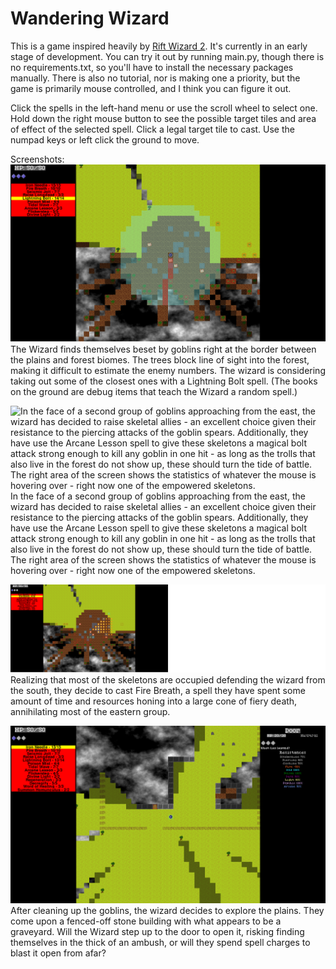 # Wandering Wizard
This is a game inspired heavily by [Rift Wizard 2](https://store.steampowered.com/app/2058570/Rift_Wizard_2/). It's currently in an early stage of development. You can try it out by running main.py, though there is no requirements.txt, so you'll have to install the necessary packages manually. There is also no tutorial, nor is making one a priority, but the game is primarily mouse controlled, and I think you can figure it out.

Click the spells in the left-hand menu or use the scroll wheel to select one.
Hold down the right mouse button to see the possible target tiles and area of effect of the selected spell. Click a legal target tile to cast.
Use the numpad keys or left click the ground to move.

Screenshots:
![The Wizard finds themselves beset by goblins right at the border between the plains and forest biomes. The trees block line of sight into the forest, making it difficult to estimate the enemy numbers. The wizard is considering taking out some of the closest ones with a Lightning Bolt spell. (The books on the ground are debug items that teach the Wizard a random spell.)](/misc/ss1.png)
The Wizard finds themselves beset by goblins right at the border between the plains and forest biomes. The trees block line of sight into the forest, making it difficult to estimate the enemy numbers. The wizard is considering taking out some of the closest ones with a Lightning Bolt spell. (The books on the ground are debug items that teach the Wizard a random spell.)

![In the face of a second group of goblins approaching from the east, the wizard has decided to raise skeletal allies - an excellent choice given their resistance to the piercing attacks of the goblin spears. Additionally, they have use the Arcane Lesson spell to give these skeletons a magical bolt attack strong enough to kill any goblin in one hit - as long as the trolls that also live in the forest do not show up, these should turn the tide of battle. The right area of the screen shows the statistics of whatever the mouse is hovering over - right now one of the empowered skeletons.](/misc/ss2.png)
In the face of a second group of goblins approaching from the east, the wizard has decided to raise skeletal allies - an excellent choice given their resistance to the piercing attacks of the goblin spears. Additionally, they have use the Arcane Lesson spell to give these skeletons a magical bolt attack strong enough to kill any goblin in one hit - as long as the trolls that also live in the forest do not show up, these should turn the tide of battle. The right area of the screen shows the statistics of whatever the mouse is hovering over - right now one of the empowered skeletons.

![Realizing that most of the skeletons are occupied defending the wizard from the south, they decide to cast Fire Breath, a spell they have spent some amount of time and resources honing into a large cone of fiery death, annihilating most of the eastern group.](/misc/ss3.png)
Realizing that most of the skeletons are occupied defending the wizard from the south, they decide to cast Fire Breath, a spell they have spent some amount of time and resources honing into a large cone of fiery death, annihilating most of the eastern group.

![After cleaning up the goblins, the wizard decides to explore the plains. They come upon a fenced-off stone building with what appears to be a graveyard. Will the Wizard step up to the door to open it, risking finding themselves in the thick of an ambush, or will they spend spell charges to blast it open from afar?](/misc/ss4.png)
After cleaning up the goblins, the wizard decides to explore the plains. They come upon a fenced-off stone building with what appears to be a graveyard. Will the Wizard step up to the door to open it, risking finding themselves in the thick of an ambush, or will they spend spell charges to blast it open from afar?
